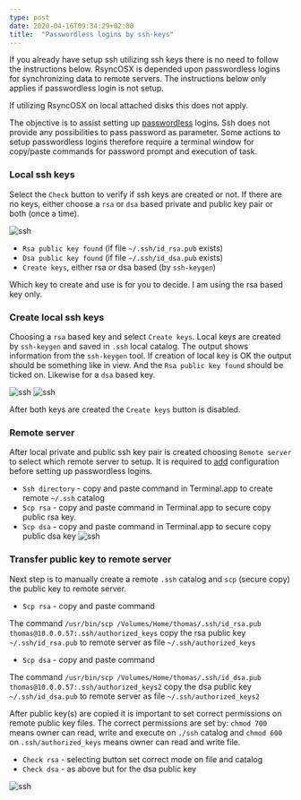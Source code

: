 ```yaml
---
type: post
date: 2020-04-16T09:34:29+02:00
title:  "Passwordless logins by ssh-keys"
---
```

If you already have setup ssh utilizing ssh keys there is no need to follow the instructions below. RsyncOSX is depended upon passwordless logins for synchronizing data to remote servers. The instructions below only applies if passwordless login is not setup.

If utilizing RsyncOSX on local attached disks this does not apply.

The objective is to assist setting up [passwordless](/post/passwordlesslogin/) logins. Ssh does not provide any possibilities to pass password as parameter. Some actions to setup passwordless logins therefore require a terminal window for copy/paste commands for password prompt and execution of task.

### Local ssh keys

Select the `Check` button to verify if ssh keys are created or not. If there are no keys, either choose a `rsa` or `dsa` based private and public key pair or both (once a time).

![ssh](/images/RsyncOSX/master/ssh/ssh1.png)

- `Rsa public key found` (if file `~/.ssh/id_rsa.pub` exists)
- `Dsa public key found` (if file `~/.ssh/id_dsa.pub` exists)
- `Create keys`, either rsa or dsa based (by `ssh-keygen`)

Which key to create and use is for you to decide. I am using the rsa based key only.

### Create local ssh keys

Choosing a `rsa` based key and select `Create keys`. Local keys are created by `ssh-keygen` and saved in `.ssh` local catalog. The output shows information from the `ssh-keygen` tool. If creation of local key is OK the output should be something like in view. And the `Rsa public key found` should be ticked on. Likewise for a `dsa` based key.

![ssh](/images/RsyncOSX/master/ssh/rsa.png)
![ssh](/images/RsyncOSX/master/ssh/dsa.png)

After both keys are created the `Create keys` button is disabled.

### Remote server

After local private and public ssh key pair is created choosing `Remote server` to select which remote server to setup. It is required to [add](/post/addconfigurations/) configuration before setting up passwordless logins.
- `Ssh directory` - copy and paste command in Terminal.app to create remote `~/.ssh` catalog
- `Scp rsa` - copy and paste command in Terminal.app to secure copy public rsa key.
- `Scp dsa` - copy and paste command in Terminal.app to secure copy public dsa key
![ssh](/images/RsyncOSX/master/ssh/ssh2.png)

### Transfer public key to remote server

Next step is to manually create a remote `.ssh` catalog and `scp` (secure copy) the public key to remote server.

- `Scp rsa` - copy and paste command

The command `/usr/bin/scp /Volumes/Home/thomas/.ssh/id_rsa.pub thomas@10.0.0.57:.ssh/authorized_keys` copy the rsa public key `~/.ssh/id_rsa.pub` to remote server as file `~/.ssh/authorized_keys`

- `Scp dsa` - copy and paste command

The command `/usr/bin/scp /Volumes/Home/thomas/.ssh/id_dsa.pub thomas@10.0.0.57:.ssh/authorized_keys2` copy the dsa public key `~/.ssh/id_dsa.pub` to remote server as file `~/.ssh/authorized_keys2`

After public key(s) are copied it is important to set correct permissions on remote public key files. The correct permissions are set by: `chmod 700` means owner can read, write and execute on `./ssh` catalog and `chmod 600` on `.ssh/authorized_keys` means owner can read and write file.

- `Check rsa` - selecting button set correct mode on file and catalog
- `Check dsa` - as above but for the dsa public key

![ssh](/images/RsyncOSX/master/ssh/ssh3.png)

